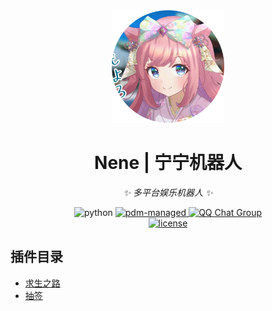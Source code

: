 <!-- markdownlint-disable MD026 MD031 MD033 MD036 MD041 -->

<div align="center">

<a href="https://v2.nonebot.dev/store">
  <img src="https://raw.githubusercontent.com/Agnes4m/nonebot_plugin_l4d2_server/main/image/logo.png" width="180" height="180" alt="NoneBotPluginLogo">
</a>

# Nene | 宁宁机器人

_✨ 多平台娱乐机器人 ✨_

<img src="https://img.shields.io/badge/python-3.9 | 3.10 | 3.11-blue.svg" alt="python">
<a href="https://pdm.fming.dev">
  <img src="https://img.shields.io/badge/pdm-managed-blueviolet" alt="pdm-managed">
</a>
<a href="https://jq.qq.com/?_wv=1027&k=HdjoCcAe">
        <img src="https://img.shields.io/badge/QQ%E7%BE%A4-399365126-orange?style=flat-square" alt="QQ Chat Group">
</a>

<br />

<a href="./LICENSE">
  <img src="https://img.shields.io/github/license/Agnes4m/nonebot_plugin_l4d2_server.svg" alt="license">
</a>

</div>

## 插件目录

- [求生之路](https://github.com/Agnes4m/nonebot_plugin_l4d2_server)
- [抽签]()
